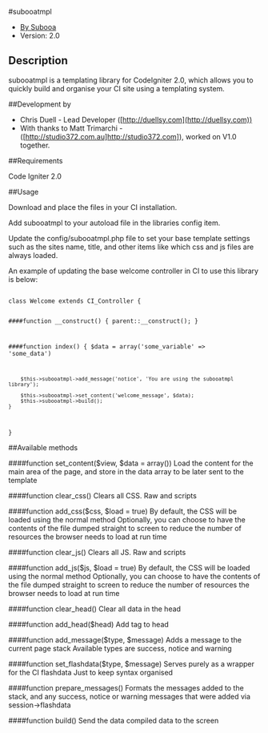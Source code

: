 #subooatmpl

* [By Subooa](http://www.subooa.com.au/)
* Version: 2.0

## Description

subooatmpl is a templating library for CodeIgniter 2.0, which allows you to quickly build and organise your CI site using a templating system.


##Development by

* Chris Duell - Lead Developer ([http://duellsy.com](http://duellsy.com))
* With thanks to Matt Trimarchi - ([http://studio372.com.au]http://studio372.com]), worked on V1.0 together.

##Requirements

Code Igniter 2.0

##Usage

Download and place the files in your CI installation.

Add subooatmpl to your autoload file in the libraries config item.

Update the config/subooatmpl.php file to set your base template settings such as the sites name, title, and other items like which css and js files are always loaded.

An example of updating the base welcome controller in CI to use this library is below:

<code>
class Welcome extends CI_Controller {

####function __construct()
	{
		parent::__construct();
	}

####function index()
	{
		$data = array('some_variable' => 'some_data')
		
		$this->subooatmpl->add_message('notice', 'You are using the subooatmpl library');
		
		$this->subooatmpl->set_content('welcome_message', $data);
		$this->subooatmpl->build();
	}
}
</code>

##Available methods

####function set_content($view, $data = array())
Load the content for the main area of the page, and store
in the data array to be later sent to the template
	
####function clear_css()
Clears all CSS. Raw and scripts
	
####function add_css($css, $load = true)
By default, the CSS will be loaded using the normal <link> method
Optionally, you can choose to have the contents of the file dumped 
straight to screen to reduce the number of resources the browser
needs to load at run time
	
####function clear_js()
Clears all JS. Raw and scripts
	
####function add_js($js, $load = true)
By default, the CSS will be loaded using the normal <link> method
Optionally, you can choose to have the contents of the file dumped 
straight to screen to reduce the number of resources the browser
needs to load at run time
			
####function clear_head()
Clear all data in the head

####function add_head($head)
Add tag to head

####function add_message($type, $message)
Adds a message to the current page stack
Available types are success, notice and warning

####function set_flashdata($type, $message)
Serves purely as a wrapper for the CI flashdata
Just to keep syntax organised

####function prepare_messages()
Formats the messages added to the stack, 
and any success, notice or warning messages 
that were added via session->flashdata

####function build()
Send the data compiled data to the screen